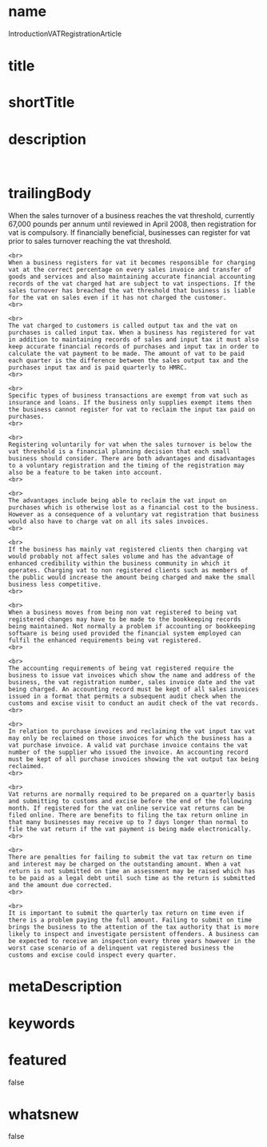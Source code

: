 # name
IntroductionVATRegistrationArticle

# title
 

# shortTitle
 

# description
&nbsp;

# trailingBody
<p>
    When the sales turnover of a business reaches the vat threshold, currently 67,000 pounds per annum until reviewed in April 2008, then registration for vat is compulsory. If financially beneficial, businesses can register for vat prior to sales turnover reaching the vat threshold.
    <br>
     
    <br>
    When a business registers for vat it becomes responsible for charging vat at the correct percentage on every sales invoice and transfer of goods and services and also maintaining accurate financial accounting records of the vat charged hat are subject to vat inspections. If the sales turnover has breached the vat threshold that business is liable for the vat on sales even if it has not charged the customer.
    <br>
     
    <br>
    The vat charged to customers is called output tax and the vat on purchases is called input tax. When a business has registered for vat in addition to maintaining records of sales and input tax it must also keep accurate financial records of purchases and input tax in order to calculate the vat payment to be made. The amount of vat to be paid each quarter is the difference between the sales output tax and the purchases input tax and is paid quarterly to HMRC.
    <br>
     
    <br>
    Specific types of business transactions are exempt from vat such as insurance and loans. If the business only supplies exempt items then the business cannot register for vat to reclaim the input tax paid on purchases.
    <br>
     
    <br>
    Registering voluntarily for vat when the sales turnover is below the vat threshold is a financial planning decision that each small business should consider. There are both advantages and disadvantages to a voluntary registration and the timing of the registration may also be a feature to be taken into account.
    <br>
     
    <br>
    The advantages include being able to reclaim the vat input on purchases which is otherwise lost as a financial cost to the business. However as a consequence of a voluntary vat registration that business would also have to charge vat on all its sales invoices.
    <br>
     
    <br>
    If the business has mainly vat registered clients then charging vat would probably not affect sales volume and has the advantage of enhanced credibility within the business community in which it operates. Charging vat to non registered clients such as members of the public would increase the amount being charged and make the small business less competitive.
    <br>
     
    <br>
    When a business moves from being non vat registered to being vat registered changes may have to be made to the bookkeeping records being maintained. Not normally a problem if accounting or bookkeeping software is being used provided the financial system employed can fulfil the enhanced requirements being vat registered.
    <br>
     
    <br>
    The accounting requirements of being vat registered require the business to issue vat invoices which show the name and address of the business, the vat registration number, sales invoice date and the vat being charged. An accounting record must be kept of all sales invoices issued in a format that permits a subsequent audit check when the customs and excise visit to conduct an audit check of the vat records.
    <br>
     
    <br>
    In relation to purchase invoices and reclaiming the vat input tax vat may only be reclaimed on those invoices for which the business has a vat purchase invoice. A valid vat purchase invoice contains the vat number of the supplier who issued the invoice. An accounting record must be kept of all purchase invoices showing the vat output tax being reclaimed.
    <br>
     
    <br>
    Vat returns are normally required to be prepared on a quarterly basis and submitting to customs and excise before the end of the following month. If registered for the vat online service vat returns can be filed online. There are benefits to filing the tax return online in that many businesses may receive up to 7 days longer than normal to file the vat return if the vat payment is being made electronically.
    <br>
     
    <br>
    There are penalties for failing to submit the vat tax return on time and interest may be charged on the outstanding amount. When a vat return is not submitted on time an assessment may be raised which has to be paid as a legal debt until such time as the return is submitted and the amount due corrected.
    <br>
     
    <br>
    It is important to submit the quarterly tax return on time even if there is a problem paying the full amount. Failing to submit on time brings the business to the attention of the tax authority that is more likely to inspect and investigate persistent offenders. A business can be expected to receive an inspection every three years however in the worst case scenario of a delinquent vat registered business the customs and excise could inspect every quarter.
</p>


# metaDescription
 

# keywords
 

# featured
false

# whatsnew
false
